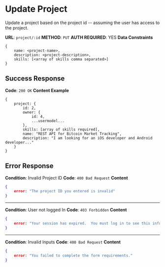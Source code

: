 # Update Project
Update a project based on the project id -- assuming the user has access to the project.  

**URL**: 	`project/:id`
**METHOD**: `PUT`
**AUTH REQUIRED**: YES
**Data Constraints**
```
{
	name: <project-name>,
	description: <project-description>,
	skills: [<array of skills comma separated>]
}
```
## Success Response
**Code**: `200 OK`
**Content Example**
```
{
    project: {
	    id: 2,
	    owner: {
		    id: 4,
		    ...usermodel...
	    },
	    skills: [array of skills required],
	    name: "REST API for Bitcoin Market Tracking",
	    description: "I am looking for an iOS developer and Android developer..."
    }
}
```

## Error Response
**Condition**: Invalid Project ID
**Code**: `400 Bad Request`
**Content**
```json
{
	error: "The project ID you entered is invalid"
}
```
***
**Condition**: User not logged In
**Code**: `403 Forbidden`
**Content**
```json
{
	error: "Your session has expired.  You must log in to see this information"
}
```
***
**Condition**: Invalid Inputs
**Code**: `400 Bad Request`
**Content**
```json
{
	error: "You failed to complete the form requirements."
}
```
<!--stackedit_data:
eyJoaXN0b3J5IjpbMTQ3NTc2MzEyOSwtOTUxNjU3Nzk5XX0=
-->
